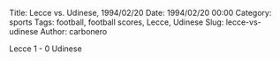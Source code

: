 Title: Lecce vs. Udinese, 1994/02/20
Date: 1994/02/20 00:00
Category: sports
Tags: football, football scores, Lecce, Udinese
Slug: lecce-vs-udinese
Author: carbonero


Lecce 1 - 0 Udinese
